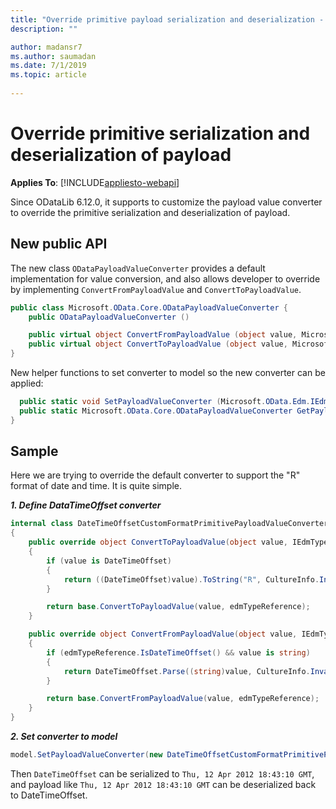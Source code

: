 ```yaml
---
title: "Override primitive payload serialization and deserialization - webapi"
description: ""

author: madansr7
ms.author: saumadan
ms.date: 7/1/2019
ms.topic: article
 
---
```

# Override primitive serialization and deserialization of payload
**Applies To**: [!INCLUDE[appliesto-webapi](../../includes/appliesto-webapi-v6.md)]

Since ODataLib 6.12.0, it supports to customize the payload value converter to override the primitive serialization and deserialization of payload.

## New public API

The new class `ODataPayloadValueConverter` provides a default implementation for value conversion, and also allows developer to override by implementing `ConvertFromPayloadValue` and `ConvertToPayloadValue`.

``` csharp
public class Microsoft.OData.Core.ODataPayloadValueConverter {
	public ODataPayloadValueConverter ()

	public virtual object ConvertFromPayloadValue (object value, Microsoft.OData.Edm.IEdmTypeReference edmTypeReference)
	public virtual object ConvertToPayloadValue (object value, Microsoft.OData.Edm.IEdmTypeReference edmTypeReference)
}
```

New helper functions to set converter to model so the new converter can be applied:

``` csharp
  public static void SetPayloadValueConverter (Microsoft.OData.Edm.IEdmModel model, Microsoft.OData.Core.ODataPayloadValueConverter converter)
  public static Microsoft.OData.Core.ODataPayloadValueConverter GetPayloadValueConverter (Microsoft.OData.Edm.IEdmModel model)
}
```

## Sample

Here we are trying to override the default converter to support the "R" format of date and time. It is quite simple. 

***1. Define DataTimeOffset converter***

``` csharp
internal class DateTimeOffsetCustomFormatPrimitivePayloadValueConverter : ODataPayloadValueConverter
{
    public override object ConvertToPayloadValue(object value, IEdmTypeReference edmTypeReference)
    {
        if (value is DateTimeOffset)
        {
            return ((DateTimeOffset)value).ToString("R", CultureInfo.InvariantCulture);
        }

        return base.ConvertToPayloadValue(value, edmTypeReference);
    }

    public override object ConvertFromPayloadValue(object value, IEdmTypeReference edmTypeReference)
    {
        if (edmTypeReference.IsDateTimeOffset() && value is string)
        {
            return DateTimeOffset.Parse((string)value, CultureInfo.InvariantCulture);
        }

        return base.ConvertFromPayloadValue(value, edmTypeReference);
    }
}
```

***2. Set converter to model***

``` csharp
model.SetPayloadValueConverter(new DateTimeOffsetCustomFormatPrimitivePayloadValueConverter());
```

Then `DateTimeOffset` can be serialized to `Thu, 12 Apr 2012 18:43:10 GMT`, and payload like `Thu, 12 Apr 2012 18:43:10 GMT` can be deserialized back to DateTimeOffset.
